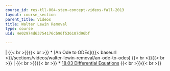 ```yaml
---
course_id: res-tll-004-stem-concept-videos-fall-2013
layout: course_section
parent_title: Videos
title: Walter Lewin Removal
type: course
uid: 4e02974d63754176cb96f536107d96bf

---
```


|  {{< br >}}{{< br >}} *   [An Ode to ODEs]({{< baseurl >}}/sections/videos/walter-lewin-removal/an-ode-to-odes) {{< br >}}{{< br >}}  |  {{< br >}}{{< br >}} *   [18.03 Differential Equations](/courses/18-03sc-differential-equations-fall-2011/) {{< br >}}{{< br >}}